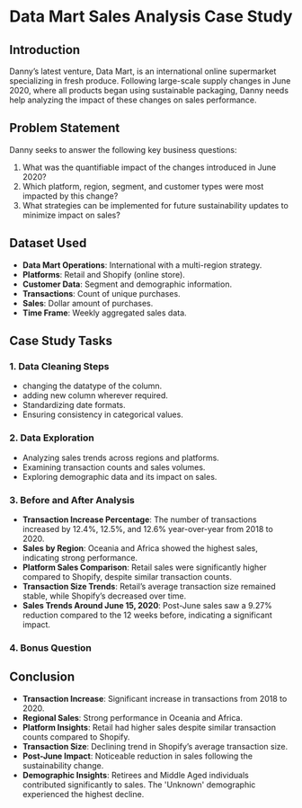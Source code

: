 # Data Mart Sales Analysis Case Study

## Introduction

Danny’s latest venture, Data Mart, is an international online supermarket specializing in fresh produce. Following large-scale supply changes in June 2020, where all products began using sustainable packaging, Danny needs help analyzing the impact of these changes on sales performance.

## Problem Statement

Danny seeks to answer the following key business questions:
1. What was the quantifiable impact of the changes introduced in June 2020?
2. Which platform, region, segment, and customer types were most impacted by this change?
3. What strategies can be implemented for future sustainability updates to minimize impact on sales?

## Dataset Used

- **Data Mart Operations**: International with a multi-region strategy.
- **Platforms**: Retail and Shopify (online store).
- **Customer Data**: Segment and demographic information.
- **Transactions**: Count of unique purchases.
- **Sales**: Dollar amount of purchases.
- **Time Frame**: Weekly aggregated sales data.

## Case Study Tasks

### 1. Data Cleaning Steps
- changing the datatype of the column.
- adding new column wherever required.
- Standardizing date formats.
- Ensuring consistency in categorical values.

### 2. Data Exploration
- Analyzing sales trends across regions and platforms.
- Examining transaction counts and sales volumes.
- Exploring demographic data and its impact on sales.

### 3. Before and After Analysis
- **Transaction Increase Percentage**: The number of transactions increased by 12.4%, 12.5%, and 12.6% year-over-year from 2018 to 2020.
- **Sales by Region**: Oceania and Africa showed the highest sales, indicating strong performance.
- **Platform Sales Comparison**: Retail sales were significantly higher compared to Shopify, despite similar transaction counts.
- **Transaction Size Trends**: Retail’s average transaction size remained stable, while Shopify’s decreased over time.
- **Sales Trends Around June 15, 2020**: Post-June sales saw a 9.27% reduction compared to the 12 weeks before, indicating a significant impact.

### 4. Bonus Question


## Conclusion

- **Transaction Increase**: Significant increase in transactions from 2018 to 2020.
- **Regional Sales**: Strong performance in Oceania and Africa.
- **Platform Insights**: Retail had higher sales despite similar transaction counts compared to Shopify.
- **Transaction Size**: Declining trend in Shopify’s average transaction size.
- **Post-June Impact**: Noticeable reduction in sales following the sustainability change.
- **Demographic Insights**: Retirees and Middle Aged individuals contributed significantly to sales. The 'Unknown' demographic experienced the highest decline.



